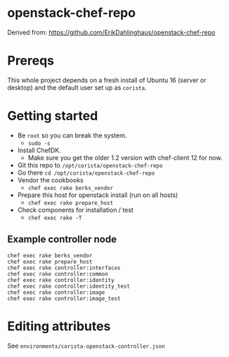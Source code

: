 # openstack-chef-repo
Derived from: https://github.com/ErikDahlinghaus/openstack-chef-repo

# Prereqs
This whole project depends on a fresh install of Ubuntu 16 (server or desktop) and the default user set up as `corista`.

# Getting started
* Be `root` so you can break the system.
  - `sudo -s`
* Install ChefDK.
  - Make sure you get the older 1.2 version with chef-client 12 for now.
* Git this repo to `/opt/corista/openstack-chef-repo`
* Go there `cd /opt/corista/openstack-chef-repo`
* Vendor the cookbooks
  - `chef exec rake berks_vendor`
* Prepare this host for openstack install (run on all hosts)
  - `chef exec rake prepare_host`
* Check components for installation / test
  - `chef exec rake -T`

## Example controller node
```
chef exec rake berks_vendor
chef exec rake prepare_host
chef exec rake controller:interfaces
chef exec rake controller:common
chef exec rake controller:identity
chef exec rake controller:identity_test
chef exec rake controller:image
chef exec rake controller:image_test
```

# Editing attributes
See `environments/corista-openstack-controller.json`
